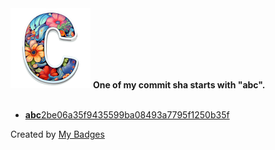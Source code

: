 <img src="https://github.com/my-badges/my-badges/blob/master/badges/abc-commit/abc-commit.png?raw=true" alt="One of my commit sha starts with &quot;abc&quot;." title="One of my commit sha starts with &quot;abc&quot;." width="128">
<strong>One of my commit sha starts with &quot;abc&quot;.</strong>
<br><br>

- <a href="https://github.com/Siddhant-K-code/JSON-to-Table/commit/abc2be06a35f9435599ba08493a7795f1250b35f"><strong>abc</strong>2be06a35f9435599ba08493a7795f1250b35f</a>


Created by <a href="https://github.com/my-badges/my-badges">My Badges</a>